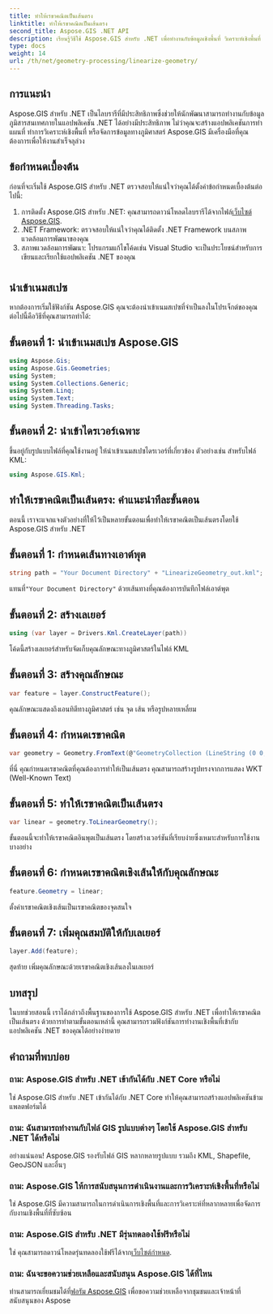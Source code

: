 ```yaml
---
title: ทำให้เรขาคณิตเป็นเส้นตรง
linktitle: ทำให้เรขาคณิตเป็นเส้นตรง
second_title: Aspose.GIS .NET API
description: เรียนรู้วิธีใช้ Aspose.GIS สำหรับ .NET เพื่อทำงานกับข้อมูลเชิงพื้นที่ วิเคราะห์เชิงพื้นที่ และจัดการทางภูมิศาสตร์ภายในแอปพลิเคชัน .NET ของคุณอย่างมีประสิทธิภาพ
type: docs
weight: 14
url: /th/net/geometry-processing/linearize-geometry/
---
```

## การแนะนำ
Aspose.GIS สำหรับ .NET เป็นไลบรารีที่มีประสิทธิภาพซึ่งช่วยให้นักพัฒนาสามารถทำงานกับข้อมูลภูมิสารสนเทศภายในแอปพลิเคชัน .NET ได้อย่างมีประสิทธิภาพ ไม่ว่าคุณจะสร้างแอปพลิเคชันการทำแผนที่ ทำการวิเคราะห์เชิงพื้นที่ หรือจัดการข้อมูลทางภูมิศาสตร์ Aspose.GIS มีเครื่องมือที่คุณต้องการเพื่อให้งานสำเร็จลุล่วง
## ข้อกำหนดเบื้องต้น
ก่อนที่จะเริ่มใช้ Aspose.GIS สำหรับ .NET ตรวจสอบให้แน่ใจว่าคุณได้ตั้งค่าข้อกำหนดเบื้องต้นต่อไปนี้:
1. การติดตั้ง Aspose.GIS สำหรับ .NET: คุณสามารถดาวน์โหลดไลบรารีได้จากไฟล์[เว็บไซต์ Aspose.GIS](https://releases.aspose.com/gis/net/).
2. .NET Framework: ตรวจสอบให้แน่ใจว่าคุณได้ติดตั้ง .NET Framework บนสภาพแวดล้อมการพัฒนาของคุณ
3. สภาพแวดล้อมการพัฒนา: โปรแกรมแก้ไขโค้ดเช่น Visual Studio จะเป็นประโยชน์สำหรับการเขียนและเรียกใช้แอปพลิเคชัน .NET ของคุณ
#
## นำเข้าเนมสเปซ
หากต้องการเริ่มใช้ฟังก์ชัน Aspose.GIS คุณจะต้องนำเข้าเนมสเปซที่จำเป็นลงในโปรเจ็กต์ของคุณ ต่อไปนี้คือวิธีที่คุณสามารถทำได้:
## ขั้นตอนที่ 1: นำเข้าเนมสเปซ Aspose.GIS
```csharp
using Aspose.Gis;
using Aspose.Gis.Geometries;
using System;
using System.Collections.Generic;
using System.Linq;
using System.Text;
using System.Threading.Tasks;
```
## ขั้นตอนที่ 2: นำเข้าไดรเวอร์เฉพาะ
ขึ้นอยู่กับรูปแบบไฟล์ที่คุณใช้งานอยู่ ให้นำเข้าเนมสเปซไดรเวอร์ที่เกี่ยวข้อง ตัวอย่างเช่น สำหรับไฟล์ KML:
```csharp
using Aspose.GIS.Kml;
```
## ทำให้เรขาคณิตเป็นเส้นตรง: คำแนะนำทีละขั้นตอน
ตอนนี้ เราจะแจกแจงตัวอย่างที่ให้ไว้เป็นหลายขั้นตอนเพื่อทำให้เรขาคณิตเป็นเส้นตรงโดยใช้ Aspose.GIS สำหรับ .NET
## ขั้นตอนที่ 1: กำหนดเส้นทางเอาต์พุต
```csharp
string path = "Your Document Directory" + "LinearizeGeometry_out.kml";
```
 แทนที่`"Your Document Directory"` ด้วยเส้นทางที่คุณต้องการบันทึกไฟล์เอาต์พุต
## ขั้นตอนที่ 2: สร้างเลเยอร์
```csharp
using (var layer = Drivers.Kml.CreateLayer(path))
```
โค้ดนี้สร้างเลเยอร์สำหรับจัดเก็บคุณลักษณะทางภูมิศาสตร์ในไฟล์ KML
## ขั้นตอนที่ 3: สร้างคุณลักษณะ
```csharp
var feature = layer.ConstructFeature();
```
คุณลักษณะแสดงถึงเอนทิตีทางภูมิศาสตร์ เช่น จุด เส้น หรือรูปหลายเหลี่ยม
## ขั้นตอนที่ 4: กำหนดเรขาคณิต
```csharp
var geometry = Geometry.FromText(@"GeometryCollection (LineString (0 0, 1 1, 2 0),CompoundCurve ((4 0, 5 1), CircularString (5 1, 6 2, 7 1)))");
```
ที่นี่ คุณกำหนดเรขาคณิตที่คุณต้องการทำให้เป็นเส้นตรง คุณสามารถสร้างรูปทรงจากการแสดง WKT (Well-Known Text)
## ขั้นตอนที่ 5: ทำให้เรขาคณิตเป็นเส้นตรง
```csharp
var linear = geometry.ToLinearGeometry();
```
ขั้นตอนนี้จะทำให้เรขาคณิตอินพุตเป็นเส้นตรง โดยสร้างเวอร์ชันที่เรียบง่ายซึ่งเหมาะสำหรับการใช้งานบางอย่าง
## ขั้นตอนที่ 6: กำหนดเรขาคณิตเชิงเส้นให้กับคุณลักษณะ
```csharp
feature.Geometry = linear;
```
ตั้งค่าเรขาคณิตเชิงเส้นเป็นเรขาคณิตของจุดสนใจ
## ขั้นตอนที่ 7: เพิ่มคุณสมบัติให้กับเลเยอร์
```csharp
layer.Add(feature);
```
สุดท้าย เพิ่มคุณลักษณะด้วยเรขาคณิตเชิงเส้นลงในเลเยอร์

## บทสรุป
ในบทช่วยสอนนี้ เราได้กล่าวถึงพื้นฐานของการใช้ Aspose.GIS สำหรับ .NET เพื่อทำให้เรขาคณิตเป็นเส้นตรง ด้วยการทำตามขั้นตอนเหล่านี้ คุณสามารถรวมฟังก์ชันการทำงานเชิงพื้นที่เข้ากับแอปพลิเคชัน .NET ของคุณได้อย่างง่ายดาย
## คำถามที่พบบ่อย
### ถาม: Aspose.GIS สำหรับ .NET เข้ากันได้กับ .NET Core หรือไม่
ใช่ Aspose.GIS สำหรับ .NET เข้ากันได้กับ .NET Core ทำให้คุณสามารถสร้างแอปพลิเคชันข้ามแพลตฟอร์มได้
### ถาม: ฉันสามารถทำงานกับไฟล์ GIS รูปแบบต่างๆ โดยใช้ Aspose.GIS สำหรับ .NET ได้หรือไม่
อย่างแน่นอน! Aspose.GIS รองรับไฟล์ GIS หลากหลายรูปแบบ รวมถึง KML, Shapefile, GeoJSON และอื่นๆ
### ถาม: Aspose.GIS ให้การสนับสนุนการดำเนินงานและการวิเคราะห์เชิงพื้นที่หรือไม่
ใช่ Aspose.GIS มีความสามารถในการดำเนินการเชิงพื้นที่และการวิเคราะห์ที่หลากหลายเพื่อจัดการกับงานเชิงพื้นที่ที่ซับซ้อน
### ถาม: Aspose.GIS สำหรับ .NET มีรุ่นทดลองใช้ฟรีหรือไม่
 ใช่ คุณสามารถดาวน์โหลดรุ่นทดลองใช้ฟรีได้จาก[เว็บไซต์กำหนด](https://releases.aspose.com/).
### ถาม: ฉันจะขอความช่วยเหลือและสนับสนุน Aspose.GIS ได้ที่ไหน
 ท่านสามารถเยี่ยมชมได้ที่[ฟอรัม Aspose.GIS](https://forum.aspose.com/c/gis/33) เพื่อขอความช่วยเหลือจากชุมชนและเจ้าหน้าที่สนับสนุนของ Aspose